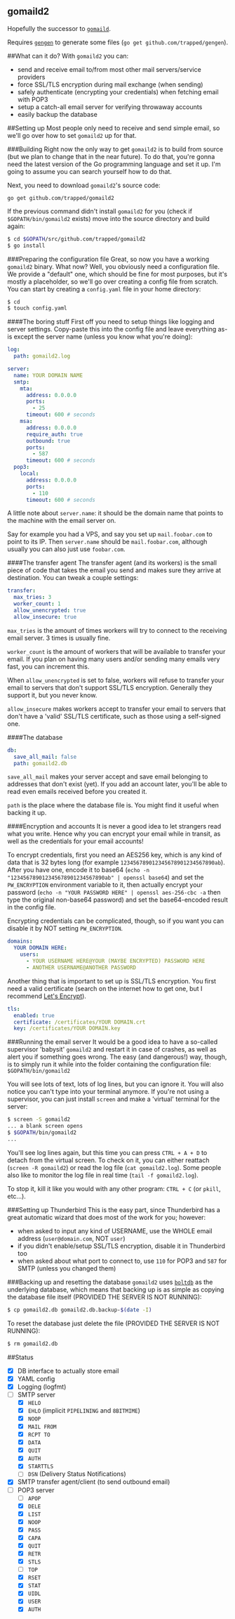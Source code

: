 gomaild2
--------
Hopefully the successor to [`gomaild`](https://github.com/trapped/gomaild).

Requires [`gengen`](https://github.com/trapped/gengen) to generate some files (`go get github.com/trapped/gengen`).

##What can it do?
With `gomaild2` you can:

- send and receive email to/from most other mail servers/service providers
- force SSL/TLS encryption during mail exchange (when sending)
- safely authenticate (encrypting your credentials) when fetching email with POP3
- setup a catch-all email server for verifying throwaway accounts
- easily backup the database

##Setting up
Most people only need to receive and send simple email, so we'll go over how to set `gomaild2` up for that.

###Building
Right now the only way to get `gomaild2` is to build from source (but we plan to change that in the near future).
To do that, you're gonna need the latest version of the Go programming language and set it up. I'm going to assume you can search yourself how to do that.

Next, you need to download `gomaild2`'s source code:

`go get github.com/trapped/gomaild2`

If the previous command didn't install `gomaild2` for you (check if `$GOPATH/bin/gomaild2` exists) move into the source directory and build again:

```bash
$ cd $GOPATH/src/github.com/trapped/gomaild2
$ go install
```

###Preparing the configuration file
Great, so now you have a working `gomaild2` binary. What now? Well, you obviously need a configuration file.
We provide a "default" one, which should be fine for most purposes, but it's mostly a placeholder, so we'll go over creating a config file from scratch. You can start by creating a `config.yaml` file in your home directory:

```bash
$ cd
$ touch config.yaml
```

####The boring stuff
First off you need to setup things like logging and server settings. Copy-paste this into the config file and leave everything as-is except the server name (unless you know what you're doing):

```yaml
log:
  path: gomaild2.log

server:
  name: YOUR DOMAIN NAME
  smtp:
    mta:
      address: 0.0.0.0
      ports:
        - 25
      timeout: 600 # seconds
    msa:
      address: 0.0.0.0
      require_auth: true
      outbound: true
      ports:
        - 587
      timeout: 600 # seconds
  pop3:
    local:
      address: 0.0.0.0
      ports:
        - 110
      timeout: 600 # seconds
```

A little note about `server.name`: it should be the domain name that points to the machine with the email server on.

Say for example you had a VPS, and say you set up `mail.foobar.com` to point to its IP. Then `server.name` should be `mail.foobar.com`, although usually you can also just use `foobar.com`.

####The transfer agent
The transfer agent (and its workers) is the small piece of code that takes the email you send and makes sure they arrive at destination. You can tweak a couple settings:

```yaml
transfer:
  max_tries: 3
  worker_count: 1
  allow_unencrypted: true
  allow_insecure: true
```

`max_tries` is the amount of times workers will try to connect to the receiving email server. 3 times is usually fine.

`worker_count` is the amount of workers that will be available to transfer your email. If you plan on having many users and/or sending many emails very fast, you can increment this.

When `allow_unencrypted` is set to false, workers will refuse to transfer your email to servers that don't support SSL/TLS encryption. Generally they support it, but you never know.

`allow_insecure` makes workers accept to transfer your email to servers that don't have a 'valid' SSL/TLS certificate, such as those using a self-signed one.

####The database
```yaml
db:
  save_all_mail: false
  path: gomaild2.db
```

`save_all_mail` makes your server accept and save email belonging to addresses that don't exist (yet). If you add an account later, you'll be able to read even emails received before you created it.

`path` is the place where the database file is. You might find it useful when backing it up.

####Encryption and accounts
It is never a good idea to let strangers read what you write. Hence why you can encrypt your email while in transit, as well as the credentials for your email accounts!

To encrypt credentials, first you need an AES256 key, which is any kind of data that is 32 bytes long (for example `123456789012345678901234567890ab`). After you have one, encode it to base64 (`echo -n "123456789012345678901234567890ab" | openssl base64`) and set the `PW_ENCRYPTION` environment variable to it, then actually encrypt your password (`echo -n "YOUR PASSWORD HERE" | openssl aes-256-cbc -a` then type the original non-base64 password) and set the base64-encoded result in the config file.

Encrypting credentials can be complicated, though, so if you want you can disable it by NOT setting `PW_ENCRYPTION`.

```yaml
domains:
  YOUR DOMAIN HERE:
    users:
      - YOUR USERNAME HERE@YOUR (MAYBE ENCRYPTED) PASSWORD HERE
      - ANOTHER USERNAME@ANOTHER PASSWORD
```

Another thing that is important to set up is SSL/TLS encryption. You first need a valid certificate (search on the internet how to get one, but I recommend [Let's Encrypt](https://letsencrypt.org)).

```yaml
tls:
  enabled: true
  certificate: /certificates/YOUR DOMAIN.crt
  key: /certificates/YOUR DOMAIN.key
```

###Running the email server
It would be a good idea to have a so-called supervisor 'babysit' `gomaild2` and restart it in case of crashes, as well as alert you if something goes wrong.
The easy (and dangerous!) way, though, is to simply run it while into the folder containing the configuration file: `$GOPATH/bin/gomaild2`

You will see lots of text, lots of log lines, but you can ignore it. You will also notice you can't type into your terminal anymore. If you're not using a supervisor, you can just install `screen` and make a 'virtual' terminal for the server:

```bash
$ screen -S gomaild2
... a blank screen opens
$ $GOPATH/bin/gomaild2
...
```

You'll see log lines again, but this time you can press `CTRL + A + D` to detach from the virtual screen. To check on it, you can either reattach (`screen -R gomaild2`) or read the log file (`cat gomaild2.log`). Some people also like to monitor the log file in real time (`tail -f gomaild2.log`).

To stop it, kill it like you would with any other program: `CTRL + C` (or `pkill`, etc...).

###Setting up Thunderbird
This is the easy part, since Thunderbird has a great automatic wizard that does most of the work for you; however:

- when asked to input any kind of USERNAME, use the WHOLE email address (`user@domain.com`, NOT `user`)
- if you didn't enable/setup SSL/TLS encryption, disable it in Thunderbird too
- when asked about what port to connect to, use `110` for POP3 and `587` for SMTP (unless you changed them)

###Backing up and resetting the database
`gomaild2` uses [`boltdb`](https://github.com/boltdb/bolt) as the underlying database, which means that backing up is as simple as copying the database file itself (PROVIDED THE SERVER IS NOT RUNNING):

```bash
$ cp gomaild2.db gomaild2.db.backup-$(date -I)
```

To reset the database just delete the file (PROVIDED THE SERVER IS NOT RUNNING):

```bash
$ rm gomaild2.db
```

##Status

- [x] DB interface to actually store email
- [x] YAML config
- [x] Logging (logfmt)
- [ ] SMTP server
  - [x] `HELO`
  - [x] `EHLO` (implicit `PIPELINING` and `8BITMIME`)
  - [x] `NOOP`
  - [x] `MAIL FROM`
  - [x] `RCPT TO`
  - [x] `DATA`
  - [x] `QUIT`
  - [x] `AUTH`
  - [x] `STARTTLS`
  - [ ] `DSN` (Delivery Status Notifications)
- [x] SMTP transfer agent/client (to send outbound email)
- [ ] POP3 server
  - [ ] `APOP`
  - [x] `DELE`
  - [x] `LIST`
  - [x] `NOOP`
  - [x] `PASS`
  - [x] `CAPA`
  - [x] `QUIT`
  - [x] `RETR`
  - [x] `STLS`
  - [ ] `TOP`
  - [x] `RSET`
  - [x] `STAT`
  - [x] `UIDL`
  - [x] `USER`
  - [x] `AUTH`
